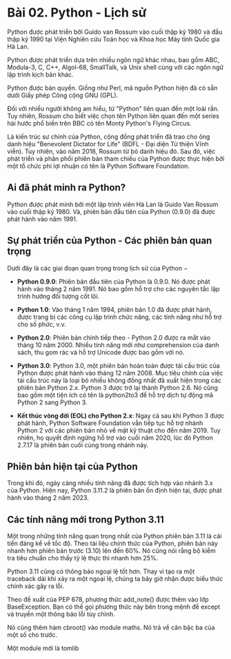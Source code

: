 # Bài 02. Python - Lịch sử

Python được phát triển bởi Guido van Rossum vào cuối thập kỷ 1980 và đầu thập kỷ 1990 tại Viện Nghiên cứu Toán học và Khoa học Máy tính Quốc gia Hà Lan.

Python được phát triển dựa trên nhiều ngôn ngữ khác nhau, bao gồm ABC, Modula-3, C, C++, Algol-68, SmallTalk, và Unix shell cùng với các ngôn ngữ lập trình kịch bản khác.

Python được bản quyền. Giống như Perl, mã nguồn Python hiện đã có sẵn dưới Giấy phép Công cộng GNU (GPL).

Đối với nhiều người không am hiểu, từ "Python" liên quan đến một loài rắn. Tuy nhiên, Rossum cho biết việc chọn tên Python liên quan đến một series hài hước phổ biến trên BBC có tên Monty Python's Flying Circus.

Là kiến trúc sư chính của Python, cộng đồng phát triển đã trao cho ông danh hiệu "Benevolent Dictator for Life" (BDFL - Đại diện Từ thiện Vĩnh viễn). Tuy nhiên, vào năm 2018, Rossum từ bỏ danh hiệu đó. Sau đó, việc phát triển và phân phối phiên bản tham chiếu của Python được thực hiện bởi một tổ chức phi lợi nhuận có tên là Python Software Foundation.

## Ai đã phát minh ra Python?

Python được phát minh bởi một lập trình viên Hà Lan là Guido Van Rossum vào cuối thập kỷ 1980. Và, phiên bản đầu tiên của Python (0.9.0) đã được phát hành vào năm 1991.

## Sự phát triển của Python - Các phiên bản quan trọng

Dưới đây là các giai đoạn quan trọng trong lịch sử của Python −

- **Python 0.9.0**: Phiên bản đầu tiên của Python là 0.9.0. Nó được phát hành vào tháng 2 năm 1991. Nó bao gồm hỗ trợ cho các nguyên tắc lập trình hướng đối tượng cốt lõi.
  
- **Python 1.0**: Vào tháng 1 năm 1994, phiên bản 1.0 đã được phát hành, được trang bị các công cụ lập trình chức năng, các tính năng như hỗ trợ cho số phức, v.v.
  
- **Python 2.0**: Phiên bản chính tiếp theo - Python 2.0 được ra mắt vào tháng 10 năm 2000. Nhiều tính năng mới như comprehension của danh sách, thu gom rác và hỗ trợ Unicode được bao gồm với nó.
  
- **Python 3.0**: Python 3.0, một phiên bản hoàn toàn được tái cấu trúc của Python được phát hành vào tháng 12 năm 2008. Mục tiêu chính của việc tái cấu trúc này là loại bỏ nhiều không đồng nhất đã xuất hiện trong các phiên bản Python 2.x. Python 3 được trở lại thành Python 2.6. Nó cũng bao gồm một tiện ích có tên là python2to3 để hỗ trợ dịch tự động mã Python 2 sang Python 3.

- **Kết thúc vòng đời (EOL) cho Python 2.x**: Ngay cả sau khi Python 3 được phát hành, Python Software Foundation vẫn tiếp tục hỗ trợ nhánh Python 2 với các phiên bản nhỏ về mặt kỹ thuật cho đến năm 2019. Tuy nhiên, họ quyết định ngừng hỗ trợ vào cuối năm 2020, lúc đó Python 2.7.17 là phiên bản cuối cùng trong nhánh này.

## Phiên bản hiện tại của Python

Trong khi đó, ngày càng nhiều tính năng đã được tích hợp vào nhánh 3.x của Python. Hiện nay, Python 3.11.2 là phiên bản ổn định hiện tại, được phát hành vào tháng 2 năm 2023.

## Các tính năng mới trong Python 3.11

Một trong những tính năng quan trọng nhất của Python phiên bản 3.11 là cải tiến đáng kể về tốc độ. Theo tài liệu chính thức của Python, phiên bản này nhanh hơn phiên bản trước (3.10) lên đến 60%. Nó cũng nói rằng bộ kiểm tra tiêu chuẩn cho thấy tỷ lệ thực thi nhanh hơn 25%.

Python 3.11 cũng có thông báo ngoại lệ tốt hơn. Thay vì tạo ra một traceback dài khi xảy ra một ngoại lệ, chúng ta bây giờ nhận được biểu thức chính xác gây ra lỗi.

Theo đề xuất của PEP 678, phương thức add_note() được thêm vào lớp BaseException. Bạn có thể gọi phương thức này bên trong mệnh đề except và truyền một thông báo lỗi tùy chỉnh.

Nó cũng thêm hàm cbroot() vào module maths. Nó trả về căn bậc ba của một số cho trước.

Một module mới là tomlib